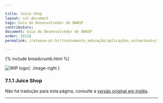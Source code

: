 ```yaml
---

title: Juice Shop
layout: col-document
tags: Guia do Desenvolvedor do OWASP
contributors:
document: Guia do Desenvolvedor do OWASP
order: 29110
permalink: /release-pt-br/treinamento_educação/aplicações_vulneráveis/juice_shop/

---
```


{% include breadcrumb.html %}

<style type="text/css">
.image-right {
  height: 180px;
  display: block;
  margin-left: auto;
  margin-right: auto;
  float: right;
}
</style>

![WIP logo](../../../../assets/images/dg_wip.png "Trabalho em andamento"){: .image-right }

### 7.1.1 Juice Shop

Não há tradução para esta página, consulte a [versão original em inglês][release090101].

----

[release090101]: https://github.com/OWASP/www-project-developer-guide/blob/main/draft/09-training-education/01-vulnerable-apps/01-juice-shop.md
